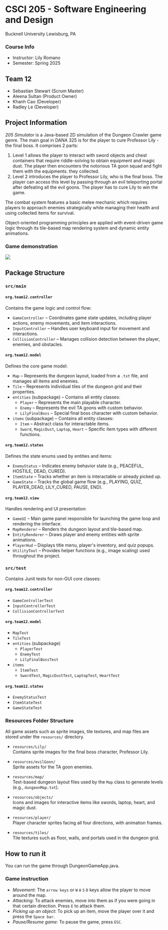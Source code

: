 # CSCI 205 - Software Engineering and Design
Bucknell University
Lewisburg, PA

### Course Info
- Instructor: Lily Romano
- Semester: Spring 2025
## Team 12
- Sebastian Stewart (Scrum Master)
- Aleena Sultan (Product Owner)
- Khanh Cao (Developer)
- Radley Le (Developer)

## Project Information
*205 Simulator* is a Java-based 2D simulation of the Dungeon Crawler game genre. The main goal in DANA 325 is for the 
player to cure Professor Lily - the final boss. It comprises 2 parts:

1. Level 1 allows the player to interact with sword objects and chest containers that require riddle-solving to 
obtain equipment and magic dust. The player then encounters the notorious TA goon squad and fight them with the equipments.
they collected.
2. Level 2 introduces the player to Professor Lily, who is the final boss. The player can access this level by 
passing through an evil teleporting portal after defeating all the evil goons. The player has to cure Lily to win the game.

The combat system features a basic melee mechanic which requires players to approach enemies strategically 
while managing their health and using collected items for survival.

Object-oriented programming principles are applied with event-driven game logic through its tile-based map rendering system and 
dynamic entity animations. 

### Game demonstration
  <div>
    <a href="https://www.loom.com/share/1bb2f74a12474038b498b5b672981e9e">
    </a>
    <a href="https://www.loom.com/share/1bb2f74a12474038b498b5b672981e9e">
      <img style="max-width:300px;" src="https://cdn.loom.com/sessions/thumbnails/1bb2f74a12474038b498b5b672981e9e-a8bc39aa50f6d7ef-full-play.gif">
    </a>
  </div>


## Package Structure
### `src/main`
#### `org.team12.controller`
Contains the game logic and control flow:
- `GameController` – Coordinates game state updates, including player actions, enemy movements, and item interactions.
- `InputController` – Handles user keyboard input for movement and interactions.
- `CollisionController` – Manages collision detection between the player, enemies, and obstacles.

#### `org.team12.model`
Defines the core game model:
- `Map` – Represents the dungeon layout, loaded from a `.txt` file, and manages all items and enemies.
- `Tile` – Represents individual tiles of the dungeon grid and their properties.
- `entities` (subpackage) – Contains all entity classes:
    - `Player` – Represents the main playable character.
    - `Enemy` – Represents the evil TA goons with custom behavior.
    - `LilyFinalBoss` – Special final boss character with custom behavior.
- `items` (subpackage) – Contains all entity classes:
    - `Item` – Abstract class for interactable items.
    - `Sword`, `MagicDust`, `Laptop`, `Heart` – Specific item types with different functions.

#### `org.team12.states`
Defines the state enums used by entities and items:
- `EnemyStatus` – Indicates enemy behavior state (e.g., PEACEFUL, HOSTILE, DEAD, CURED).
- `ItemState` – Tracks whether an item is interactable or already picked up.
- `GameState` – Tracks the global game flow (e.g., PLAYING, QUIZ, PLAYER_DEAD, LILY_CURED, PAUSE, END).

#### `org.team12.view`
Handles rendering and UI presentation:
- `GameUI` – Main game panel responsible for launching the game loop and rendering the interface.
- `MapRenderer` – Renders the dungeon layout and tile-based map.
- `EntityRenderer` – Draws player and enemy entities with sprite animations.
- `PlayerHud` – Displays title menu, player's inventory, and quiz popups.
- `UtilityTool` – Provides helper functions (e.g., image scaling) used throughout the project.

### `src/test`
Contains Junit tests for non-GUI core classes:
#### `org.team12.controller`
- `GameControllerTest`
- `InputControllerTest`
- `CollisionControllerTest`

#### `org.team12.model`
- `MapTest` 
- `TileTest` 
- `entities` (subpackage)
  - `PlayerTest` 
  - `EnemyTest` 
  - `LilyFinalBossTest` 
- `items`
  - `ItemTest`
  - `SwordTest`, `MagicDustTest`, `LaptopTest`, `HeartTest`

#### `org.team12.states`
- `EnemyStatusTest`
- `ItemStateTest`
- `GameStateTest`

### Resources Folder Structure

All game assets such as sprite images, tile textures, and map files are stored under the `resources/` directory.

- `resources/Lily/`  
  Contains sprite images for the final boss character, Professor Lily.

- `resources/evilGoon/`  
  Sprite assets for the TA goon enemies.

- `resources/map/`  
  Text-based dungeon layout files used by the `Map` class to generate levels (e.g., `dungeonMap.txt`).

- `resources/objects/`  
  Icons and images for interactive items like swords, laptop, heart, and magic dust.

- `resources/player/`  
  Player character sprites facing all four directions, with animation frames.

- `resources/tiles/`  
  Tile textures such as floor, walls, and portals used in the dungeon grid.

## How to run it
You can run the game through DungeonGameApp.java.
### Game instruction
- *Movement*: The `arrow keys` or `W` `A` `S` `D` keys allow the player to move around the map.
- *Attacking*: To attack enemies, move into them as if you were going in that certain direction. Press `E` to attack them.
- *Picking up an object*: To pick up an item, move the player over it and press the `Space bar`.
- *Pause/Resume game*: To pause the game, press `ESC`.
